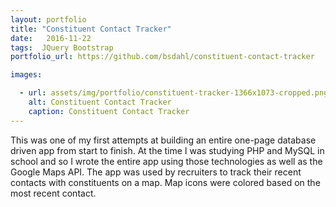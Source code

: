 ```yaml
---
layout: portfolio
title: "Constituent Contact Tracker"
date:   2016-11-22
tags:  JQuery Bootstrap
portfolio_url: https://github.com/bsdahl/constituent-contact-tracker

images:

  - url: assets/img/portfolio/constituent-tracker-1366x1073-cropped.png
    alt: Constituent Contact Tracker
    caption: Constituent Contact Tracker
---
```


This was one of my first attempts at building an entire one-page database driven app from start to finish. At the time I was studying PHP and MySQL in school and so I wrote the entire app using those technologies as well as the Google Maps API. The app was used by recruiters to track their recent contacts with constituents on a map. Map icons were colored based on the most recent contact.